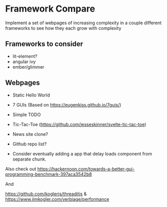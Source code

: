 # Framework Compare

Implement a set of webpages of increasing complexity in a couple different frameworks to see how they each grow with complexity

## Frameworks to consider

- lit-element?
- angular ivy
- ember/glimmer

## Webpages

- Static Hello World
- 7 GUIs (Based on https://eugenkiss.github.io/7guis/)
- Simple TODO
- Tic-Tac-Toe (https://github.com/jesseskinner/svelte-tic-tac-toe)
- News site clone?
- Github repo list?

- Consider eventually adding a app that delay loads component from separate chunk.

Also check out https://hackernoon.com/towards-a-better-gui-programming-benchmark-397aca3542b8

And

https://github.com/koglerjs/threaditjs & https://www.jimkogler.com/verbiage/performance
